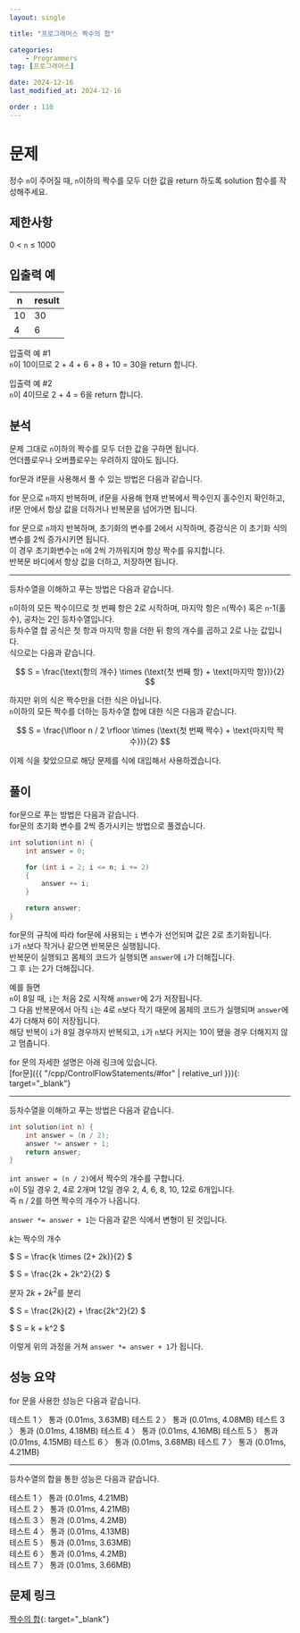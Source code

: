 ```yaml
---
layout: single

title: "프로그래머스 짝수의 합"

categories:
    - Programmers
tag: [프로그래머스]

date: 2024-12-16
last_modified_at: 2024-12-16

order : 110
---
```


# 문제

정수 `n`이 주어질 때, `n`이하의 짝수를 모두 더한 값을 return 하도록 solution 함수를 작성해주세요.

## 제한사항

0 < `n` ≤ 1000

## 입출력 예

|n|result|
|---|---|
|10|30|
|4|6|

입출력 예 #1  
`n`이 10이므로 2 + 4 + 6 + 8 + 10 = 30을 return 합니다.

입출력 예 #2  
`n`이 4이므로 2 + 4 = 6을 return 합니다.

## 분석

문제 그대로 `n`이하의 짝수를 모두 더한 값을 구하면 됩니다.  
언더플로우나 오버플로우는 우려하지 않아도 됩니다.

for문과 if문을 사용해서 풀 수 있는 방법은 다음과 같습니다.

for 문으로 `n`까지 반복하며, if문을 사용해 현재 반복에서 짝수인지 홀수인지 확인하고, if문 안에서 항상 값을 더하거나 반복문을 넘어가면 됩니다.

for 문으로 `n`까지 반복하며, 초기화의 변수를 2에서 시작하며, 증감식은 이 초기화 식의 변수를 2씩 증가시키면 됩니다.  
이 경우 초기화변수는 `n`에 2씩 가까워지며 항상 짝수를 유지합니다.  
반복문 바디에서 항상 값을 더하고, 저장하면 됩니다.

---

등차수열을 이해하고 푸는 방법은 다음과 같습니다.

`n`이하의 모든 짝수이므로 첫 번째 항은 2로 시작하며, 마지막 항은 `n`(짝수) 혹은 `n`-1(홀수), 공차는 2인 등차수열입니다.  
등차수열 합 공식은 첫 항과 마지막 항을 더한 뒤 항의 개수를 곱하고 2로 나눈 값입니다.  
식으로는 다음과 같습니다.

$$
S = \frac{\text{항의 개수} \times (\text{첫 번째 항} + \text{마지막 항})}{2}
$$

하지만 위의 식은 짝수만을 더한 식은 아닙니다.  
`n`이하의 모든 짝수를 더하는 등차수열 합에 대한 식은 다음과 같습니다.

$$
S = \frac{\lfloor n / 2 \rfloor \times (\text{첫 번째 짝수} + \text{마지막 짝수})}{2}
$$

이제 식을 찾았으므로 해당 문제를 식에 대입해서 사용하겠습니다.

## 풀이

for문으로 푸는 방법은 다음과 같습니다.  
for문의 초기화 변수를 2씩 증가시키는 방법으로 풀겠습니다.  

```cpp
int solution(int n) {
    int answer = 0;

    for (int i = 2; i <= n; i += 2)
    {
        answer += i;
    }

    return answer;
}
```

for문의 규칙에 따라 for문에 사용되는 `i` 변수가 선언되며 값은 2로 초기화됩니다.  
`i`가 `n`보다 작거나 같으면 반복문은 실행됩니다.  
반복문이 실행되고 몸체의 코드가 실행되면 `answer`에 `i`가 더해집니다.  
그 후 `i`는 2가 더해집니다.

예를 들면  
`n`이 8일 때, `i`는 처음 2로 시작해 `answer`에 2가 저장됩니다.  
그 다음 반복문에서 아직 `i`는 4로 `n`보다 작기 때문에 몸체의 코드가 실행되며 `answer`에 4가 더해져 6이 저장됩니다.  
해당 반복이 `i`가 8일 경우까지 반복되고, `i`가 `n`보다 커지는 10이 됐을 경우 더해지지 않고 멈춥니다.

for 문의 자세한 설명은 아래 링크에 있습니다.  
[for문]({{ "/cpp/ControlFlowStatements/#for" | relative_url }}){: target="_blank"}

---

등차수열을 이해하고 푸는 방법은 다음과 같습니다.

```cpp
int solution(int n) {
    int answer = (n / 2);
    answer *= answer + 1;
    return answer;
}
```

``int answer = (n / 2)``에서 짝수의 개수를 구합니다.  
`n`이 5일 경우 2, 4로 2개며 12일 경우 2, 4, 6, 8, 10, 12로 6개입니다.  
즉 n / 2를 하면 짝수의 개수가 나옵니다.

``answer *= answer + 1``는 다음과 같은 식에서 변형이 된 것입니다.

$k$는 짝수의 개수

$
S = \frac{k \times (2+ 2k)}{2}
$

$
S = \frac{2k + 2k^2}{2}
$

분자 $2k + 2k^2$를 분리

$
S = \frac{2k}{2} + \frac{2k^2}{2}
$

$
S = k + k^2
$

이렇게 위의 과정을 거쳐 ``answer *= answer + 1``가 됩니다.

## 성능 요약

for 문을 사용한 성능은 다음과 같습니다.

테스트 1 〉	통과 (0.01ms, 3.63MB)
테스트 2 〉	통과 (0.01ms, 4.08MB)
테스트 3 〉	통과 (0.01ms, 4.18MB)
테스트 4 〉	통과 (0.01ms, 4.16MB)
테스트 5 〉	통과 (0.01ms, 4.15MB)
테스트 6 〉	통과 (0.01ms, 3.68MB)
테스트 7 〉	통과 (0.01ms, 4.21MB)

---

등차수열의 합을 통한 성능은 다음과 같습니다.

테스트 1 〉	통과 (0.01ms, 4.21MB)  
테스트 2 〉	통과 (0.01ms, 4.21MB)  
테스트 3 〉	통과 (0.01ms, 4.2MB)  
테스트 4 〉	통과 (0.01ms, 4.13MB)  
테스트 5 〉	통과 (0.01ms, 3.63MB)  
테스트 6 〉	통과 (0.01ms, 4.2MB)  
테스트 7 〉	통과 (0.01ms, 3.66MB)

## 문제 링크

[짝수의 합](https://school.programmers.co.kr/learn/courses/30/lessons/120831){: target="_blank"}